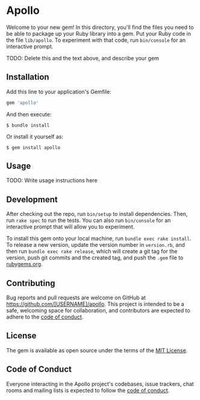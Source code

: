 # Apollo

Welcome to your new gem! In this directory, you'll find the files you need to be able to package up your Ruby library into a gem. Put your Ruby code in the file `lib/apollo`. To experiment with that code, run `bin/console` for an interactive prompt.

TODO: Delete this and the text above, and describe your gem

## Installation

Add this line to your application's Gemfile:

```ruby
gem 'apollo'
```

And then execute:

    $ bundle install

Or install it yourself as:

    $ gem install apollo

## Usage

TODO: Write usage instructions here

## Development

After checking out the repo, run `bin/setup` to install dependencies. Then, run `rake spec` to run the tests. You can also run `bin/console` for an interactive prompt that will allow you to experiment.

To install this gem onto your local machine, run `bundle exec rake install`. To release a new version, update the version number in `version.rb`, and then run `bundle exec rake release`, which will create a git tag for the version, push git commits and the created tag, and push the `.gem` file to [rubygems.org](https://rubygems.org).

## Contributing

Bug reports and pull requests are welcome on GitHub at https://github.com/[USERNAME]/apollo. This project is intended to be a safe, welcoming space for collaboration, and contributors are expected to adhere to the [code of conduct](https://github.com/[USERNAME]/apollo/blob/main/CODE_OF_CONDUCT.md).

## License

The gem is available as open source under the terms of the [MIT License](https://opensource.org/licenses/MIT).

## Code of Conduct

Everyone interacting in the Apollo project's codebases, issue trackers, chat rooms and mailing lists is expected to follow the [code of conduct](https://github.com/[USERNAME]/apollo/blob/main/CODE_OF_CONDUCT.md).
